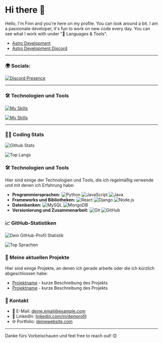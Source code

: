 # Hi there 👋

Hello, I'm Finn and you're here on my profile. You can look around a bit. I am a passionate developer, it's fun to work on new code every day. You can see what I work with under "🔧 Languages ​​& Tools".
  - [Astro Development](https://linktree-be4.pages.dev/)
  - [Astro Development Discord](https://discord.gg/qhesA8nNvt)

---

### 🌍 Socials:
[![Discord Presence](https://lanyard.cnrad.dev/api/1254079221811118120)](https://discord.com/users/1254079221811118120)

---

### 🛠️ Technologien und Tools
[![My Skills](https://skillicons.dev/icons?i=js,html,css,py,lua,docker)](https://skillicons.dev)

[![My Skills](https://skillicons.dev/icons?i=discord,bots,github,windows,pycharm,phpstorm,vscode)](https://skillicons.dev)

---

### 👨‍💻 Coding Stats
![Github Stats](https://github-readme-stats.vercel.app/api?username=Pylora&show_icons=true&theme=holi)

![Top Langs](https://github-readme-stats.vercel.app/api/top-langs/?username=Pylora&layout=compact&theme=holi)

### 🛠️ Technologien und Tools
Hier sind einige der Technologien und Tools, die ich regelmäßig verwende und mit denen ich Erfahrung habe:

- **Programmiersprachen:** ![Python](https://img.shields.io/badge/-Python-3776AB?logo=python&logoColor=white&style=flat-square) ![JavaScript](https://img.shields.io/badge/-JavaScript-F7DF1E?logo=javascript&logoColor=black&style=flat-square) ![Java](https://img.shields.io/badge/-Java-007396?logo=java&logoColor=white&style=flat-square)
- **Frameworks und Bibliotheken:** ![React](https://img.shields.io/badge/-React-61DAFB?logo=react&logoColor=black&style=flat-square) ![Django](https://img.shields.io/badge/-Django-092E20?logo=django&logoColor=white&style=flat-square) ![Node.js](https://img.shields.io/badge/-Node.js-339933?logo=node.js&logoColor=white&style=flat-square)
- **Datenbanken:** ![MySQL](https://img.shields.io/badge/-MySQL-4479A1?logo=mysql&logoColor=white&style=flat-square) ![MongoDB](https://img.shields.io/badge/-MongoDB-47A248?logo=mongodb&logoColor=white&style=flat-square)
- **Versionierung und Zusammenarbeit:** ![Git](https://img.shields.io/badge/-Git-F05032?logo=git&logoColor=white&style=flat-square) ![GitHub](https://img.shields.io/badge/-GitHub-181717?logo=github&logoColor=white&style=flat-square)

### 📈 GitHub-Statistiken
![Dein GitHub-Profil Statistik](https://github-readme-stats.vercel.app/api?username=DeinBenutzername&show_icons=true&theme=dracula)

![Top Sprachen](https://github-readme-stats.vercel.app/api/top-langs/?username=DeinBenutzername&layout=compact&theme=dracula)

### 📂 Meine aktuellen Projekte
Hier sind einige Projekte, an denen ich gerade arbeite oder die ich kürzlich abgeschlossen habe:

- [Projektname](Projektlink) - kurze Beschreibung des Projekts
- [Projektname](Projektlink) - kurze Beschreibung des Projekts

### 💬 Kontakt
- 📧 E-Mail: [deine.email@example.com](mailto:deine.email@example.com)
- 💼 LinkedIn: [linkedin.com/in/deinprofil](https://www.linkedin.com/in/deinprofil)
- 🌐 Portfolio: [deinewebsite.com](https://deinewebsite.com)

---

Danke fürs Vorbeischauen und feel free to reach out! 😊
